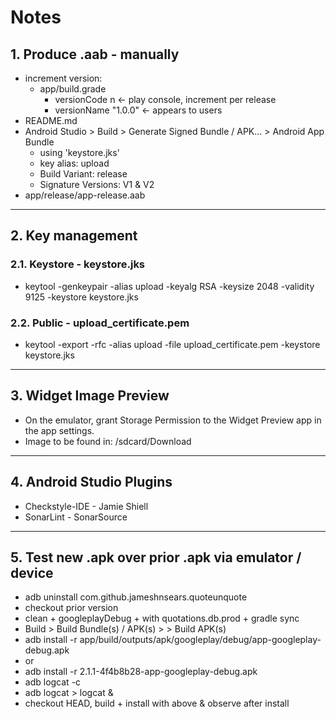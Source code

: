 # Notes

## 1. Produce .aab - manually

* increment version:
  * app/build.grade
    * versionCode n         <- play console, increment per release
    * versionName "1.0.0"   <- appears to users
* README.md
* Android Studio > Build > Generate Signed Bundle / APK... > Android App Bundle
  * using 'keystore.jks'
  * key alias: upload
  * Build Variant: release
  * Signature Versions: V1 & V2
* app/release/app-release.aab

---

## 2. Key management

### 2.1. Keystore - keystore.jks

* keytool -genkeypair -alias upload -keyalg RSA -keysize 2048 -validity 9125 -keystore keystore.jks

### 2.2. Public - upload_certificate.pem

* keytool -export -rfc -alias upload -file upload_certificate.pem -keystore keystore.jks

---

## 3. Widget Image Preview

* On the emulator, grant Storage Permission to the Widget Preview app in the app settings.
* Image to be found in: /sdcard/Download

---

## 4. Android Studio Plugins

* Checkstyle-IDE - Jamie Shiell
* SonarLint - SonarSource

---

## 5. Test new .apk over prior .apk via emulator / device

* adb uninstall com.github.jameshnsears.quoteunquote
* checkout prior version
* clean + googleplayDebug + with quotations.db.prod + gradle sync
* Build > Build Bundle(s) / APK(s) > > Build APK(s)
* adb install -r app/build/outputs/apk/googleplay/debug/app-googleplay-debug.apk
* or
* adb install -r 2.1.1-4f4b8b28-app-googleplay-debug.apk
* adb logcat -c
* adb logcat > logcat &
* checkout HEAD, build + install with above & observe after install
